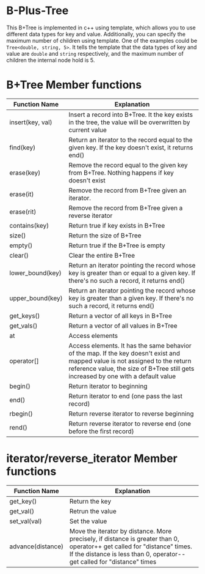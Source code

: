 # B-Plus-Tree
This B+Tree is implemented in c++ using template, which allows you to use different data types for key and value. Additionally, you can specify the maximum number of children using template. One of the examples could be `Tree<double, string, 5>`. It tells the template that the data types of key and value are `double` and `string` respectively, and the maximum number of children the internal node hold is 5. 

# B+Tree Member functions

| Function Name     | Explanation   |
| -------------     | ------------- |
| insert(key, val)  | Insert a record into B+Tree. It the key exists in the tree, the value will be overwritten by current value |
| find(key)         | Return an iterator to the record equal to the given key. If the key doesn't exist, it returns end() |
| erase(key)        | Remove the record equal to the given key from B+Tree. Nothing happens if key doesn't exist |
| erase(it)         | Remove the record from B+Tree given an iterator. |
| erase(rit)        | Remove the record from B+Tree given a reverse iterator |
| contains(key)     | Return true if key exists in B+Tree | 
| size()            | Return the size of B+Tree |
| empty()           | Return true if the B+Tree is empty |
| clear()           | Clear the entire B+Tree |
| lower_bound(key)  | Return an iterator pointing the record whose key is greater than or equal to a given key. If there's no such a record, it returns end() |
| upper_bound(key)  | Return an iterator pointing the record whose key is greater than a given key. If there's no such a record, it returns end() |
| get_keys()        | Return a vector of all keys in B+Tree |
| get_vals()        | Return a vector of all values in B+Tree |
| at                | Access elements |
| operator[]        | Access elements. It has the same behavior of the map. If the key doesn't exist and mapped value is not assigned to the return reference value, the size of B+Tree still gets increased by one with a default value |
| begin()           | Return iterator to beginning |
| end()             | Return iterator to end (one pass the last record) |
| rbegin()          | Return reverse iterator to reverse beginning |
| rend()            | Return reverse iterator to reverse end (one before the first record) |

# iterator/reverse_iterator Member functions

| Function Name     | Explanation   |
|-------------------|----------------|
| get_key()         | Return the key |
| get_val()         | Retrun the value |
| set_val(val)      | Set the value |
| advance(distance) | Move the iterator by distance. More precisely, if distance is greater than 0, operator++ get called for "distance" times. If the distance is less than 0, operator-- get called for "distance" times |




  

